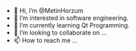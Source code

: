 - 👋 Hi, I’m @MetinHorzum
- 👀 I’m interested in software engineering.
- 🌱 I’m currently learning Qt Programming.
- 💞️ I’m looking to collaborate on ...
- 📫 How to reach me ...

<!---
MetinHorzum/MetinHorzum is a ✨ special ✨ repository because its `README.md` (this file) appears on your GitHub profile.
You can click the Preview link to take a look at your changes.
--->
